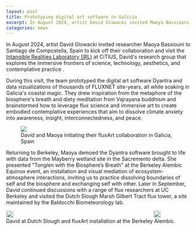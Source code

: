 ```yaml
---
layout: post
title: Prototyping digital art software in Galicia
excerpt: In August 2024, artist David Glowacki invited Maoya Bassiouni to Santiago de Compostella, Spain to kick off their collaboration and visit the Intangible Realities Laboratory (IRL)...
categories: news
---
```



In August 2024, artist David Glowacki invited researcher Maoya Bassiouni to Santiago de Compostella, Spain to kick off their collaboration and visit the <a href="https://www.intangiblerealitieslab.org/">Intangible Realities Laboratory (IRL)</a> at CiTIUS, David's research group that explores the immersive frontiers of science, technology, aesthetics, and contemplative practice .


During this visit, the team prototyped the digital art software Dyantra and data vizualizations of thousands of FLUXNET site-years, all while soaking in Galicia's coastal magic. They drew inspiration from the metaphore of the biosphere's breath and diety meditation from Vajrayana buddhism and brainstormed how to leverage flux science and immersive art to create embodied contemplative experiences that aim to dissolve climate anxiety into awareness, insight, interconnectedness, and peace. 


<figure>
	<img src="https://fluxnetart.github.io/images/santiago_1.png">
  <figcaption>David and Maoya initiating their fluxArt collaboration in Galicia, Spain</figcaption>
</figure>


Returning to Berkeley, Maoya demoed the Dyantra software brought to life with data from the Mayberry wetland site in the Sacremento delta. She presented "Tonglen with the Biosphere’s Breath" at the Berkeley Alembic Equinox event, an installation and visual mediation of ecosystem-atmosphere interactions, inviting us to practice dissolving boundaries of self and the biosphere and exchanging self with other. Later in September, David continued discussions with a range of flux researchers at UC Berkeley and visited the Dutch Slough Marsh Gilbert Tract flux tower, a site maintained by the Baldocchi Biometeorology lab. 


<div style="display: flex; align-items: center; justify-content: center">
    <img src="https://fluxnetart.github.io/images/1_dutchslough.png" style="width: 20%;">
    <div style="width: 60%; position: relative; padding-bottom: 0%;">
        <iframe style="position: absolute; top: 0; left: 0; width: 100%; height: 100%;" 
            src="https://drive.google.com/drive/u/0/folders/1zyyly6ekSgXjPkTMqLspDUq2ze_dYOsc/preview"
            frameborder="0" 
            allowfullscreen>
        </iframe>
    </div>
    <img src="https://fluxnetart.github.io/images/1_alembic.png" style="width: 20%;">
</div>
<figcaption>David at Dutch Slough and fluxArt installation at the Berkeley Alembic.</figcaption>

